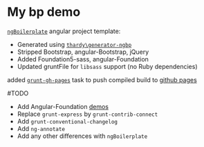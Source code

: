 # My bp demo

[`ngBoilerplate`](https://github.com/ngbp/ngbp) angular project template:
 * Generated using [`thardy\generator-ngbp`](https://github.com/thardy/generator-ngbp)
 * Stripped Bootstrap, angular-Bootstrap, jQuery
 * Added Foundation5-sass, angular-Foundation
 * Updated gruntFile for `libsass` support (no Ruby dependencies)

 added [`grunt-gh-pages`](https://github.com/tschaub/grunt-gh-pages) task to push compiled build to [github pages](http://so0k.github.io/ngbp-foundation-libsass)

 #TODO

 * Add Angular-Foundation [demos](http://madmimi.github.io/angular-foundation/)
 * Replace `grunt-express` by `grunt-contrib-connect`
 * Add `grunt-conventional-changelog`
 * Add `ng-annotate`
 * Add any other differences with `ngBoilerplate`
